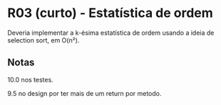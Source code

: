 # R03 (curto) - Estatística de ordem

Deveria implementar a k-ésima estatística de ordem usando a ideia de selection sort, em O(n²).

## Notas
10.0 nos testes.

9.5 no design por ter mais de um return por metodo.
